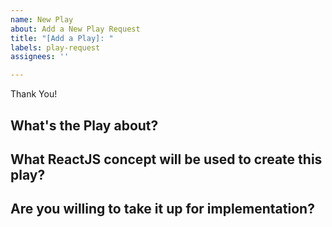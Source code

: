 ```yaml
---
name: New Play
about: Add a New Play Request
title: "[Add a Play]: "
labels: play-request
assignees: ''

---
```


Thank You! 

## What's the Play about?


## What ReactJS concept will be used to create this play?


## Are you willing to take it up for implementation?
